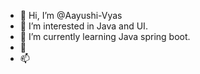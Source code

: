 - 👋 Hi, I’m @Aayushi-Vyas
- 👀 I’m interested in Java and UI.
- 🌱 I’m currently learning Java spring boot.
- 💞️ 
- 📫 

<!---
Aayushi-Vyas/Aayushi-Vyas is a ✨ special ✨ repository because its `README.md` (this file) appears on your GitHub profile.
You can click the Preview link to take a look at your changes.
--->
